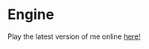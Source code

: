 # Engine
Play the latest version of me online <a href="https://lichess.org/@/pythasaurus">here!</a>
